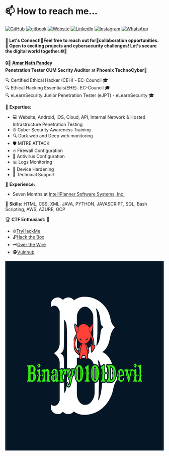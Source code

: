  # 📫 How to reach me...
  
[![GitHub](https://img.shields.io/badge/GitHub-181717?style=for-the-badge&logo=GitHub&logoColor=white)](https://github.com/amarHax/amarHax)
[![gitbook](https://img.shields.io/badge/gitbook-3884FF?style=for-the-badge&logo=gitbook&logoColor=white)](https://www.linkedin.com/in/aniket-tomar-1a735b232)
[![Website](https://img.shields.io/badge/Website-113B92?style=for-the-badge&logo=Website&logoColor=white)](https://binary0101devil.in/)
[![LinkedIn](https://img.shields.io/badge/LinkedIn-0A66C2?style=for-the-badge&logo=LinkedIn&logoColor=white)](https://www.linkedin.com/in/aniket-tomar-1a735b232)
[![Instagram](https://img.shields.io/badge/Instagram-E4405F?style=for-the-badge&logo=Instagram&logoColor=white)](https://instagram.com/binary0101devil?utm_source=qr&igshid=MzNlNGNkZWQ4Mg==)
[![WhatsApp](https://img.shields.io/badge/WhatsApp-25D366?style=for-the-badge&logo=WhatsApp&logoColor=white)](https://wa.me/7489062662)

#### 📧 Let's Connect!🌱Feel free to reach out for💞️collaboration opportunities. </br> 💼 Open to exciting projects and cybersecurity challenges! Let's secure the digital world together.🌐🔐

🔒🚀 [**Amar Nath Pandey**](https://github.com/amarHax/amarHax)  </br>
**Penetration Tester CUM Secrity Auditor** at **Phoenix TechnoCyber**👋


🔍 Certified  Ethical Hacker (CEH) - EC-Council 🎓</br>
🔍 Ethical Hacking Essentials(EHE)- EC-Council 🎓</br>
🔍 eLearnSecurity Junior Penetration Tester (eJPT) - eLearnSecurity 🎓

🌟 **Expertise:**
- 💻 Website, Android, iOS, Cloud, API, Internal Network & Hosted Infrastructure Penetration Testing
- 🌐 Cyber Security Awareness Training
- 🔍 Dark web and Deep web monitoring
- 🛡️ MITRE ATTACK
- 🔥 Firewall Configuration
- 🦠 Antivirus Configuration
- 📊 Logs Monitoring
- 🔐 Device Hardening
- 💬 Technical Support

💼 **Experience:**
- Seven Months at [IntelliPlanner Software Systems, Inc.](https://www.intelliplanner.com/)

💪 **Skills:** HTML, CSS, XML, JAVA, PYTHON, JAVASCRIPT, SQL, Bash Scripting, AWS, AZURE, GCP

🏆 **CTF Enthusiast:** 🚀
- 🌐[TryHackMe](https://tryhackme.com/)
- 🔓[Hack the Box](https://www.hackthebox.eu/)
- 🗝️[Over the Wire](http://overthewire.org/)
- 🕵️[Vulnhub](https://www.vulnhub.com/)
<img src="https://github.com/Binary0101Devil/Network-Penetration-Testing/blob/main/AD_Penetration-Testing/binary0101devil.png" width="900" height="600">
 
